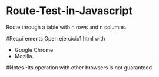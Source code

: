 # Route-Test-in-Javascript
 Route through a table with n rows and n columns.
 
#Requirements
Open ejercicio1.html with 
- Google Chrome
- Mozilla.

#Notes
-Its operation with other browsers is not guaranteed.
